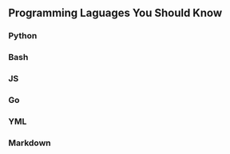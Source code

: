 ## Programming Laguages You Should Know

### Python

### Bash

### JS

### Go

### YML

### Markdown
